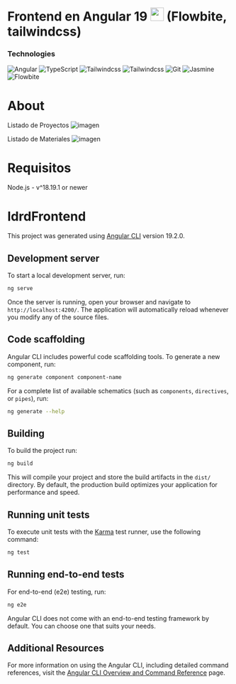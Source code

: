 <h1> Frontend en Angular 19 <img src="https://cdn.jsdelivr.net/gh/devicons/devicon@latest/icons/angular/angular-original.svg" width="30px"/> (Flowbite, tailwindcss) </h1>

### Technologies
![Angular](https://img.shields.io/badge/-Angular-333333?style=flat&logo=angular)
![TypeScript](https://img.shields.io/badge/-TypeScript-333333?style=flat&logo=typescript)
![Tailwindcss](https://img.shields.io/badge/-Tailwind-333333?style=flat&logo=tailwindcss)
![Tailwindcss](https://img.shields.io/badge/-Tailwind-333333?style=flat&logo=tailwindcss)
![Git](https://img.shields.io/badge/-Git-333333?style=flat&logo=git)
![Jasmine](https://img.shields.io/badge/-Jasmine-333333?style=flat&logo=jasmine)
![Flowbite](https://img.shields.io/badge/-Flowbite-333333?style=flat&logo=flowbite)

# About

Listado de Proyectos
![imagen](https://github.com/user-attachments/assets/e2fe3e7a-c02a-415f-adb1-1c20d5e9c24f)

Listado de Materiales
![imagen](https://github.com/user-attachments/assets/2cae2a69-7f0b-4894-8c13-2456b0061193)

# Requisitos
Node.js - v^18.19.1 or newer

# IdrdFrontend

This project was generated using [Angular CLI](https://github.com/angular/angular-cli) version 19.2.0.

## Development server

To start a local development server, run:

```bash
ng serve
```

Once the server is running, open your browser and navigate to `http://localhost:4200/`. The application will automatically reload whenever you modify any of the source files.

## Code scaffolding

Angular CLI includes powerful code scaffolding tools. To generate a new component, run:

```bash
ng generate component component-name
```

For a complete list of available schematics (such as `components`, `directives`, or `pipes`), run:

```bash
ng generate --help
```

## Building

To build the project run:

```bash
ng build
```

This will compile your project and store the build artifacts in the `dist/` directory. By default, the production build optimizes your application for performance and speed.

## Running unit tests

To execute unit tests with the [Karma](https://karma-runner.github.io) test runner, use the following command:

```bash
ng test
```

## Running end-to-end tests

For end-to-end (e2e) testing, run:

```bash
ng e2e
```

Angular CLI does not come with an end-to-end testing framework by default. You can choose one that suits your needs.

## Additional Resources

For more information on using the Angular CLI, including detailed command references, visit the [Angular CLI Overview and Command Reference](https://angular.dev/tools/cli) page.
